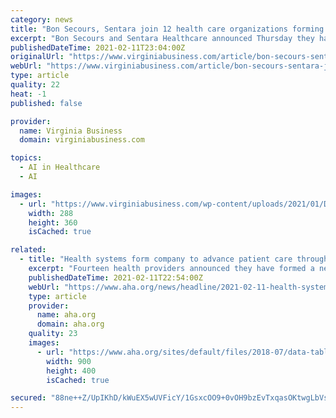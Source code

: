 ```yaml
---
category: news
title: "Bon Secours, Sentara join 12 health care organizations forming data company"
excerpt: "Bon Secours and Sentara Healthcare announced Thursday they have joined a group of 12 additional health care providers to form a new company, Truveta, which will offer data insights for patient care. Spurred by the rapid research needed to combat the COVID-19 pandemic,"
publishedDateTime: 2021-02-11T23:04:00Z
originalUrl: "https://www.virginiabusiness.com/article/bon-secours-sentara-join-12-health-care-organizations-forming-data-company/"
webUrl: "https://www.virginiabusiness.com/article/bon-secours-sentara-join-12-health-care-organizations-forming-data-company/"
type: article
quality: 22
heat: -1
published: false

provider:
  name: Virginia Business
  domain: virginiabusiness.com

topics:
  - AI in Healthcare
  - AI

images:
  - url: "https://www.virginiabusiness.com/wp-content/uploads/2021/01/DownloadIssue_February2021.jpg"
    width: 288
    height: 360
    isCached: true

related:
  - title: "Health systems form company to advance patient care through data insights"
    excerpt: "Fourteen health providers announced they have formed a new company, Truveta, to improve the lives of those they serve through data insights."
    publishedDateTime: 2021-02-11T22:54:00Z
    webUrl: "https://www.aha.org/news/headline/2021-02-11-health-systems-form-company-advance-patient-care-through-data-insights"
    type: article
    provider:
      name: aha.org
      domain: aha.org
    quality: 23
    images:
      - url: "https://www.aha.org/sites/default/files/2018-07/data-tables-charts-computer-stethoscope.jpg"
        width: 900
        height: 400
        isCached: true

secured: "88ne++Z/UpIKhD/kWuEX5wUVFicY/1GsxcOO9+0vOH9bzEvTxqasOKtwgLbVsVUHO6WjNvnAe78ypiEN5sEMVllON7tlh8R6O6vFUXoIJjp5juGDjBp0/NzGf9qtCI3LDrIaWiJtWjUOgQ+YAbQdb1jd2bSMpLApBjN93eHnypu4WIDsfEJ20dOnUQi/0UuzDoHH8p9/JuV210G4girTEPS31FB5XB76l/+EHj9AiR5jDp1t0z1SYYEeHKewRTx1H3vpsmYu27dneftTWa29LhMgVRwZkAqLg4FozPIokIuUXYaAnthmVPXSBIF7eVLxxX7IdVucH+gntXaZ6QtuavPwozibkvgvqleFsFEKp2s=;vMU3OsXlTmLc7TCP4hLHUQ=="
---
```


